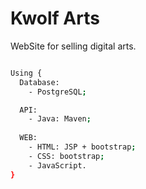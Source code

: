 # Kwolf Arts
WebSite for selling digital arts.

```bash

Using {
  Database:
    - PostgreSQL;

  API:
    - Java: Maven;
    
  WEB:
    - HTML: JSP + bootstrap;
    - CSS: bootstrap;
    - JavaScript.
}

```
